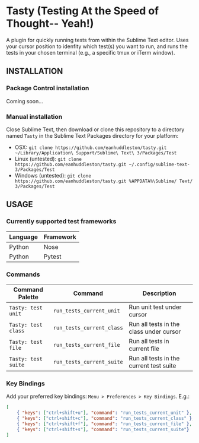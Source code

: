 # Tasty (Testing At the Speed of Thought-- Yeah!)

A plugin for quickly running tests from within the Sublime Text editor. Uses your cursor position to idenfity which test(s) you want to run, and runs the tests in your chosen terminal (e.g., a specific tmux or iTerm window).

## INSTALLATION

### Package Control installation

Coming soon...

### Manual installation

Close Sublime Text, then download or clone this repository to a directory named `Tasty` in the Sublime Text Packages directory for your platform:

* OSX: `git clone https://github.com/eanhuddleston/tasty.git ~/Library/Application\ Support/Sublime\ Text\ 3/Packages/Test`
* Linux (untested): `git clone https://github.com/eanhuddleston/tasty.git ~/.config/sublime-text-3/Packages/Test`
* Windows (untested): `git clone https://github.com/eanhuddleston/tasty.git %APPDATA%\Sublime/ Text/ 3/Packages/Test`

## USAGE

### Currently supported test frameworks

Language | Framework
-------- | ---------
Python | Nose
Python | Pytest

### Commands

Command Palette | Command | Description
--------------- | ------- | -----------
`Tasty: test unit` | `run_tests_current_unit` | Run unit test under cursor
`Tasty: test class` | `run_tests_current_class` | Run all tests in the class under cursor
`Tasty: test file` | `run_tests_current_file` | Run all tests in current file
`Tasty: test suite` | `run_tests_current_suite` | Run all tests in the current test suite

### Key Bindings

Add your preferred key bindings: `Menu > Preferences > Key Bindings`.  E.g.:

```json
[
    { "keys": ["ctrl+shift+u"], "command": "run_tests_current_unit" },
    { "keys": ["ctrl+shift+c"], "command": "run_tests_current_class" },
    { "keys": ["ctrl+shift+f"], "command": "run_tests_current_file" },
    { "keys": ["ctrl+shift+s"], "command": "run_tests_current_suite"}
]
```
